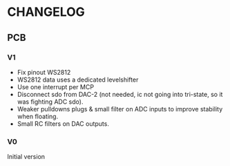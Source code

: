 # CHANGELOG


## PCB

### V1

- Fix pinout WS2812
- WS2812 data uses a dedicated levelshifter
- Use one interrupt per MCP
- Disconnect sdo from DAC-2 (not needed, ic not going into tri-state, so it was fighting ADC sdo).
- Weaker pulldowns plugs & small filter on ADC inputs to improve stability when floating.
- Small RC filters on DAC outputs.

### V0

Initial version